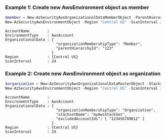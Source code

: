 ### Example 1: Create new AwsEnvironment object as member
```powershell
$member = New-AzSecurityAwsOrganizationalDataMemberObject -ParentHierarchyId "123"
New-AzSecurityAwsEnvironmentObject -Region "Central US" -ScanInterval 24 -OrganizationalData $member
```

```output
AccountName        : 
EnvironmentType    : AwsAccount
OrganizationalData : {
                       "organizationMembershipType": "Member",
                       "parentHierarchyId": "123"
                     }
Region             : {Central US}
ScanInterval       : 24
```


### Example 2: Create new AwsEnvironment object as organization
```powershell
$organization = New-AzSecurityAwsOrganizationalDataMasterObject -StacksetName "myAwsStackSet" -ExcludedAccountId "123456789012"
New-AzSecurityAwsEnvironmentObject -Region "Central US" -ScanInterval 24 -OrganizationalData $organization
```

```output
AccountName        : 
EnvironmentType    : AwsAccount
OrganizationalData : {
                       "organizationMembershipType": "Organization",
                       "stacksetName": "myAwsStackSet",
                       "excludedAccountIds": [ "123456789012" ]
                     }
Region             : {Central US}
ScanInterval       : 24
```

